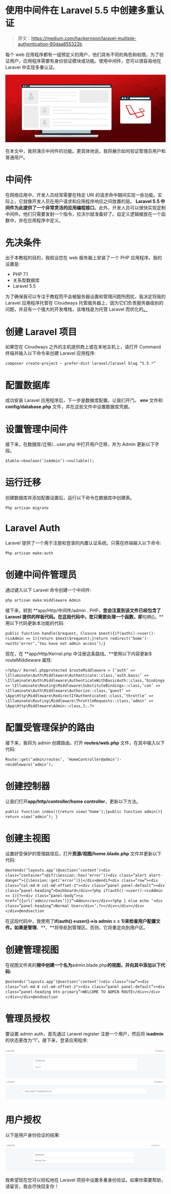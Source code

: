 # 使用中间件在 Laravel 5.5 中创建多重认证

> 原文：<https://medium.com/hackernoon/laravel-multiple-authentication-80daa855322b>

每个 web 应用程序都有一组预定义的用户，他们具有不同的角色和权限。为了验证用户，应用程序需要有身份验证模块或功能。使用中间件，您可以很容易地在 Laravel 中实现多重认证。

![](img/5b1f3f814d00ed11c62a62d235bbc000.png)

在本文中，我将演示中间件的功能。更具体地说，我将展示如何验证管理员用户和普通用户。

# 中间件

在网络应用中，开发人员经常需要在特定 URI 的请求命中期间实现一些功能。实际上，它就像开发人员在用户请求和应用程序响应之间放置的层。 **Laravel 5.5 中间件为此提供了一个非常灵活的应用编程接口**。此外，开发人员可以很快实现定制中间件。他们只需要发射一个指令，拉沃尔就准备好了。自定义逻辑被放在一个函数中，并在应用程序中定义。

# 先决条件

出于本教程的目的，我假设您在 web 服务器上安装了一个 PHP 应用程序。我的设置是:

*   PHP 7.1
*   关系型数据库
*   Laravel 5.5

为了确保我可以专注于教程而不会被服务器设置和管理问题所困扰，我决定将我的 Laravel 应用程序托管在 Cloudways 托管服务器上，因为它们负责服务器级别的问题，并且有一个强大的开发堆栈，该堆栈是为托管 Laravel 而优化的[。](https://www.cloudways.com/en/laravel-hosting.php)

# 创建 Laravel 项目

如果您在 Cloudways 之外的主机提供商上或在本地主机上，请打开 Command 终端并输入以下命令来创建 Laravel 应用程序:

```
composer create-project — prefer-dist laravel/laravel blog “5.5.*”
```

# 配置数据库

成功安装 Laravel 应用程序后，下一步是数据库配置。让我们开门。 **env** 文件和 **config/database.php** 文件，并在这些文件中设置数据库凭据。

# 设置管理中间件

接下来，在数据库/迁移/…user.php 中打开用户迁移，并为 Admin 更新以下字段。

```
$table->boolean(‘isAdmin’)->nullable();
```

# 运行迁移

创建数据库并添加配置设置后，运行以下命令在数据库中创建表。

```
Php artisan migrate
```

# Laravel Auth

Laravel 提供了一个用于注册和登录的内置认证系统。只需在终端输入以下命令:

```
Php artisan make:auth
```

# 创建中间件管理员

通过键入以下 Laravel 命令创建一个中间件:

```
php artisan make:middleware Admin
```

接下来，转到 **app/Http/中间件/admin . PHP。**您会注意到该文件已经包含了 Laravel 提供的样板代码。在这段代码中，您只需要处理一个函数，即**句柄()。**用以下代码更新本功能的代码:

```
public function handle($request, Closure $next){if(auth()->user()->isAdmin == 1){return $next($request);}return redirect(‘home’)->with(‘error’,’You have not admin access’);}
```

现在，在 **app/Http/Kernel.php 中注册这条路线。**使用以下内容更新$ routeMiddleware 属性:

```
<?php// Kernel.phpprotected $routeMiddleware = [‘auth’ => \Illuminate\Auth\Middleware\Authenticate::class,‘auth.basic’ => \Illuminate\Auth\Middleware\AuthenticateWithBasicAuth::class,‘bindings’ => \Illuminate\Routing\Middleware\SubstituteBindings::class,‘can’ => \Illuminate\Auth\Middleware\Authorize::class,‘guest’ => \App\Http\Middleware\RedirectIfAuthenticated::class,‘throttle’ => \Illuminate\Routing\Middleware\ThrottleRequests::class,‘admin’ => \App\Http\Middleware\Admin::class,];.?>
```

# 配置受管理保护的路由

接下来，我将为 admin 创建路由。打开 **routes/web.php** 文件，在其中输入以下代码:

```
Route::get(‘admin/routes’, ‘HomeController@admin’)->middleware(‘admin’);
```

# 创建控制器

让我们打开**app/http/controller/home controller**，更新以下方法。

```
public function index(){return view(‘home’);}public function admin(){ return view(‘admin’); }
```

# 创建主视图

设置好受保护的管理路径后，打开**资源/视图/home.blade.php** 文件并更新以下代码:

```
@extends(‘layouts.app’)@section(‘content’)<div class=”container”>@if(\Session::has(‘error’))<div class=”alert alert-danger”>{{\Session::get(‘error’)}}</div>@endif<div class=”row”><div class=”col-md-8 col-md-offset-2"><div class=”panel panel-default”><div class=”panel-heading”>Dashboard</div><?php if(auth()->user()->isAdmin == 1){?><div class=”panel-body”><a href=”{{url(‘admin/routes’)}}”>Admin</a></div><?php } else echo ‘<div class=”panel-heading”>Normal User</div>’;?></div></div></div></div>@endsection
```

在这段代码中，我使用了**if(auth()->user()->is admin = = 1)**来检查用户配置文件。如果是**管理**、**、**将导航到管理区。否则，它将重定向到用户区。

# 创建管理视图

在视图文件夹的**根中创建一个名为**admin.blade.php**的视图，并向其中添加以下代码:**

```
@extends(‘layouts.app’)@section(‘content’)<div class=”row”><div class=”col-md-8 col-md-offset-2"><div class=”panel panel-default”><div class=”panel-heading btn-primary”>WELCOME TO ADMIN ROUTE</div></div></div></div>@endsection
```

# 管理员授权

要设置 admin auth，首先通过 Laravel register 注册一个用户，然后将 **isadmin** 的状态更改为“1”。接下来，登录应用程序:

![](img/d3bd4732aafd378f31b5ab599aac25c2.png)![](img/e10663b64975e893a368784f5cabc14e.png)

# 用户授权

以下是用户身份验证的结果:

![](img/ff2b17dd109d7ba22ed624d0f841f203.png)

我希望现在您可以轻松地在 Laravel 项目中设置多重身份验证。如果你需要帮助，请留言，我会尽快回复你！
